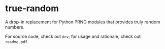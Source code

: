 true-random
===========

A drop-in replacement for Python PRNG modules that provides truly random numbers.

For source code, check out `dev`; for usage and rationale, check out `readme.pdf`.
